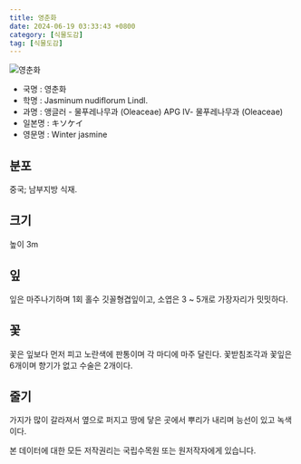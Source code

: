```yaml
---
title: 영춘화
date: 2024-06-19 03:33:43 +0800
category: [식물도감]
tag: [식물도감]
---
```




![영춘화](/fileUpload/plants/basic/Oleaceae/Jasminum/9336/9336_1_th2.JPG)
- 국명 : 영춘화
- 학명 : Jasminum nudiflorum Lindl.
- 과명 : 앵글러 - 물푸레나무과 (Oleaceae) APG Ⅳ- 물푸레나무과 (Oleaceae)
- 일본명 : キソケイ
- 영문명 : Winter jasmine


## 분포
중국; 남부지방 식재.
## 크기
높이 3m
## 잎
잎은 마주나기하며 1회 홀수 깃꼴형겹잎이고, 소엽은 3 ~ 5개로 가장자리가 밋밋하다.
## 꽃
꽃은 잎보다 먼저 피고 노란색에 판통이며 각 마디에 마주 달린다. 꽃받침조각과 꽃잎은 6개이며 향기가 없고 수술은 2개이다.
## 줄기
가지가 많이 갈라져서 옆으로 퍼지고 땅에 닿은 곳에서 뿌리가 내리며 능선이 있고 녹색이다.






본 데이터에 대한 모든 저작권리는 국립수목원 또는 원저작자에게 있습니다.
